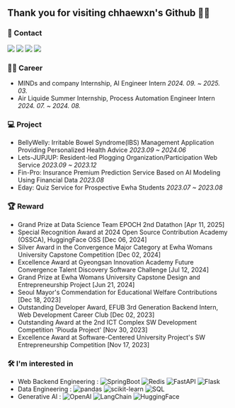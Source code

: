 ## Thank you for visiting chhaewxn's Github 🥰🍀
### 🌿 Contact 
<p>
<a href="https://github.com/chhaewxn"><img src="https://img.shields.io/badge/Github-181717?style=flat-square&logo=Github&logoColor=white"/></a>
<a href="https://velog.io/@chhaewxn"><img src="https://img.shields.io/badge/Velog-20C997?style=flat-square&logo=Velog&logoColor=white"/></a>
<a href="mailto:chaewon1019@ewhain.net"><img src="https://img.shields.io/badge/Gmail-D14836?style=flat-square&logo=Gmail&logoColor=white"/></a>
<a href="https://www.linkedin.com/in/chaewon-song-319371276/"><img src="https://img.shields.io/badge/LinkedIn-blue?style=flat-square&logo=Linkedin&logoColor=white)"/></a>
</p>

### 👩‍💻 Career
- MINDs and company Internship, AI Engineer Intern *2024. 09. ~ 2025. 03.*
- Air Liquide Summer Internship, Process Automation Engineer Intern *2024. 07. ~ 2024. 08.*
  
### 💻 Project
- BellyWelly: Irritable Bowel Syndrome(IBS) Management Application Providing Personalized Health Advice *2023.09 ~ 2024.06*
- Lets-JUPJUP: Resident-led Plogging Organization/Participation Web Service *2023.09 ~ 2023.12*
- Fin-Pro: Insurance Premium Prediction Service Based on AI Modeling Using Financial Data *2023.08*
- Eday: Quiz Service for Prospective Ewha Students *2023.07 ~ 2023.08*

### 🏆 Reward
- Grand Prize at Data Science Team EPOCH 2nd Datathon [Apr 11, 2025]
- Special Recognition Award at 2024 Open Source Contribution Academy (OSSCA), HuggingFace OSS [Dec 06, 2024]
- Silver Award in the Convergence Major Category at Ewha Womans University Capstone Competition [Dec 02, 2024]
- Excellence Award at Gyeongsan Innovation Academy Future Convergence Talent Discovery Software Challenge [Jul 12, 2024]
- Grand Prize at Ewha Womans University Capstone Design and Entrepreneurship Project [Jun 21, 2024]
- Seoul Mayor's Commendation for Educational Welfare Contributions [Dec 18, 2023]
- Outstanding Developer Award, EFUB 3rd Generation Backend Intern, Web Development Career Club [Dec 02, 2023]
- Outstanding Award at the 2nd ICT Complex SW Development Competition 'Piouda Project' [Nov 30, 2023]
- Excellence Award at Software-Centered University Project's SW Entrepreneurship Competition [Nov 17, 2023]
  
### 🛠 I'm interested in
- Web Backend Engineering :
![SpringBoot](https://img.shields.io/badge/SpringBoot-6DB33F?style=flat-square&logo=SpringBoot&logoColor=white)
![Redis](https://img.shields.io/badge/Redis-FF4438?style=flat-square&logo=Redis&logoColor=white)
![FastAPI](https://img.shields.io/badge/FastAPI-009688?style=flat-square&logo=FastAPI&logoColor=white)
![Flask](https://img.shields.io/badge/Flask-000000?style=flat-square&logo=Flask&logoColor=white)
- Data Engineering :
![pandas](https://img.shields.io/badge/pandas-150458?style=flat-square&logo=pandas&logoColor=white)
![scikit-learn](https://img.shields.io/badge/scikit--learn-F7931E?style=flat-square&logo=scikit-learn&logoColor=white)
![SQL](https://img.shields.io/badge/SQL-4479A1?style=flat-square&logo=MySQL&logoColor=white)
- Generative AI :
![OpenAI](https://img.shields.io/badge/OpenAI-412991?style=flat-square&logo=OpenAI&logoColor=white)
![LangChain](https://img.shields.io/badge/LangChain-1C3C3C?style=flat-square&logo=LangChain&logoColor=white)
![HuggingFace](https://img.shields.io/badge/HuggingFace-FFD21E?style=flat-square&logo=HuggingFace&logoColor=white)
